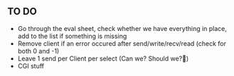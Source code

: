 ## TO DO
- Go through the eval sheet, check whether we have everything in place, add to the list if something is missing
- Remove client if an error occured after send/write/recv/read (check for both 0 and -1)
- Leave 1 send per Client per select (Can we? Should we?🤔)
- CGI stuff